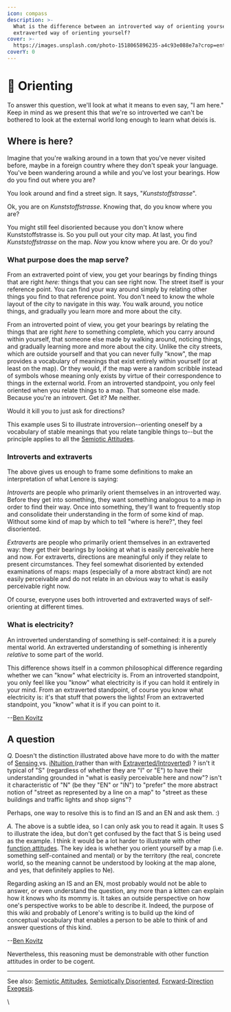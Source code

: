 ```yaml
---
icon: compass
description: >-
  What is the difference between an introverted way of orienting yourself and an
  extraverted way of orienting yourself?
cover: >-
  https://images.unsplash.com/photo-1518065896235-a4c93e088e7a?crop=entropy&cs=srgb&fm=jpg&ixid=M3wxOTcwMjR8MHwxfHNlYXJjaHwyfHxjb21wYXNzfGVufDB8fHx8MTczODAzNjMwMHww&ixlib=rb-4.0.3&q=85
coverY: 0
---
```


# 🧭 Orienting

To answer this question, we'll look at what it means to even say, "I am here." Keep in mind as we present this that we're so introverted we can't be bothered to look at the external world long enough to learn what deixis is.

## Where is here?

Imagine that you're walking around in a town that you've never visited before, maybe in a foreign country where they don't speak your language. You've been wandering around a while and you've lost your bearings. How do you find out where you are?

You look around and find a street sign. It says, "_Kunststoffstrasse_".

Ok, you are on _Kunststoffstrasse_. Knowing that, do you know where you are?

You might still feel disoriented because you don't know where Kunststoffstrasse is. So you pull out your city map. At last, you find _Kunststoffstrasse_ on the map. _Now_ you know where you are. Or do you?

### What purpose does the map serve?

From an extraverted point of view, you get your bearings by finding things that are right _here:_ things that you can see right now. The street itself is your reference point. You can find your way around simply by relating other things you find to that reference point. You don't need to know the whole layout of the city to navigate in this way. You walk around, you notice things, and gradually you learn more and more about the city.

From an introverted point of view, you get your bearings by relating the things that are right _here_ to something complete, which you carry around within yourself, that someone else made by walking around, noticing things, and gradually learning more and more about the city. Unlike the city streets, which are outside yourself and that you can never fully "know", the map provides a vocabulary of meanings that exist entirely within yourself (or at least on the map). Or they would, if the map were a random scribble instead of symbols whose meaning only exists by virtue of their correspondence to things in the external world. From an introverted standpoint, you only feel oriented when you relate things to a map. That someone else made. Because you're an introvert. Get it? Me neither.

Would it kill you to just ask for directions?

This example uses Si to illustrate introversion--orienting oneself by a vocabulary of stable meanings that you relate tangible things to--but the principle applies to all the [Semiotic Attitudes](../semiotic-attitude/).

### Introverts and extraverts

The above gives us enough to frame some definitions to make an interpretation of what Lenore is saying:

_Introverts_ are people who primarily orient themselves in an introverted way. Before they get into something, they want something analogous to a map in order to find their way. Once into something, they'll want to frequently stop and consolidate their understanding in the form of some kind of map. Without some kind of map by which to tell "where is here?", they feel disoriented.

_Extraverts_ are people who primarily orient themselves in an extraverted way: they get their bearings by looking at what is easily perceivable here and now. For extraverts, directions are meaningful only if they relate to present circumstances. They feel somewhat disoriented by extended examinations of maps: maps (especially of a more abstract kind) are not easily perceivable and do not relate in an obvious way to what is easily perceivable right now.

Of course, everyone uses both introverted and extraverted ways of self-orienting at different times.

### What is electricity?

An introverted understanding of something is self-contained: it is a purely mental world. An extraverted understanding of something is inherently _relative_ to some part of the world.

This difference shows itself in a common philosophical difference regarding whether we can "know" what electricity is. From an introverted standpoint, you only feel like you "know" what electricity is if you can hold it entirely in your mind. From an extraverted standpoint, of course you know what electricity is: it's that stuff that powers the lights! From an extraverted standpoint, you "know" what it is if you can point to it.

\--[Ben Kovitz](https://web.archive.org/web/20070118003350/http://greenlightwiki.com/lenore-exegesis/Ben_Kovitz)

## A question

_Q._ Doesn't the distinction illustrated above have more to do with the matter of [Sensing ](../../fundamentals/function-attitude/perception/sensation/)vs. [iNtuition ](../../fundamentals/function-attitude/perception/intuition/)(rather than with [Extraverted/Introverted](../../fundamentals/function-attitude/attitude.md)) ? isn't it typical of "S" (regardless of whether they are "I" or "E") to have their understanding grounded in "what is easily perceivable here and now"? isn't it characteristic of "N" (be they "EN" or "IN") to "prefer" the more abstract notion of "street as represented by a line on a map" to "street as these buildings and traffic lights and shop signs"?

Perhaps, one way to resolve this is to find an IS and an EN and ask them. :)

_A._ The above is a subtle idea, so I can only ask you to read it again. It uses S to illustrate the idea, but don't get confused by the fact that S is being used as the example. I think it would be a lot harder to illustrate with other [function attitudes](../../fundamentals/function-attitude/). The key idea is whether you orient yourself by a map (i.e. something self-contained and mental) or by the territory (the real, concrete world, so the meaning cannot be understood by looking at the map alone, and yes, that definitely applies to Ne).

Regarding asking an IS and an EN, most probably would not be able to answer, or even understand the question, any more than a kitten can explain how it knows who its mommy is. It takes an outside perspective on how one's perspective works to be able to describe it. Indeed, the purpose of this wiki and probably of Lenore's writing is to build up the kind of conceptual vocabulary that enables a person to be able to think of and answer questions of this kind.

\--[Ben Kovitz](https://web.archive.org/web/20070118003350/http://greenlightwiki.com/lenore-exegesis/Ben_Kovitz)

Nevertheless, this reasoning must be demonstrable with other function attitudes in order to be cogent.

***

See also: [Semiotic Attitudes](../semiotic-attitude/), [Semiotically Disoriented](https://web.archive.org/web/20070118003350/http://greenlightwiki.com/lenore-exegesis/Semiotically_Disoriented), [Forward-Direction Exegesis](https://web.archive.org/web/20070118003350/http://greenlightwiki.com/lenore-exegesis/Forward-Direction_Exegesis).

\
